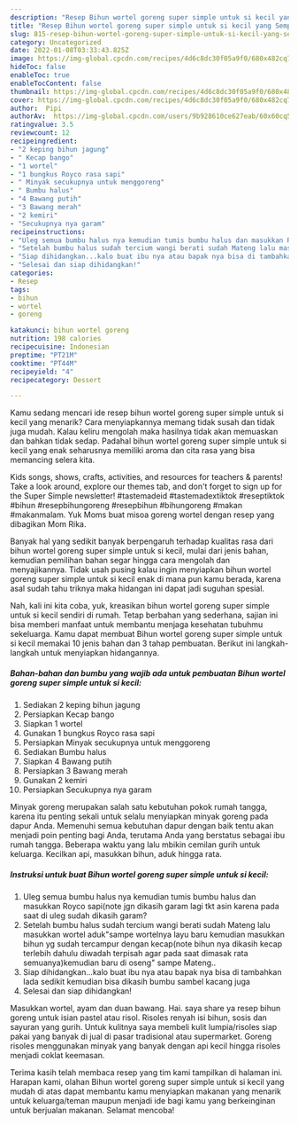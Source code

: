```yaml
---
description: "Resep Bihun wortel goreng super simple untuk si kecil yang Sempurna"
title: "Resep Bihun wortel goreng super simple untuk si kecil yang Sempurna"
slug: 815-resep-bihun-wortel-goreng-super-simple-untuk-si-kecil-yang-sempurna
category: Uncategorized
date: 2022-01-08T03:33:43.825Z
image: https://img-global.cpcdn.com/recipes/4d6c8dc30f05a9f0/680x482cq70/bihun-wortel-goreng-super-simple-untuk-si-kecil-foto-resep-utama.jpg
hideToc: false
enableToc: true
enableTocContent: false
thumbnail: https://img-global.cpcdn.com/recipes/4d6c8dc30f05a9f0/680x482cq70/bihun-wortel-goreng-super-simple-untuk-si-kecil-foto-resep-utama.jpg
cover: https://img-global.cpcdn.com/recipes/4d6c8dc30f05a9f0/680x482cq70/bihun-wortel-goreng-super-simple-untuk-si-kecil-foto-resep-utama.jpg
author:  Pipi
authorAv:  https://img-global.cpcdn.com/users/9b928610ce627eab/60x60cq50/avatar.jpg
ratingvalue: 3.5
reviewcount: 12
recipeingredient:
- "2 keping bihun jagung"
- " Kecap bango"
- "1 wortel"
- "1 bungkus Royco rasa sapi"
- " Minyak secukupnya untuk menggoreng"
- " Bumbu halus"
- "4 Bawang putih"
- "3 Bawang merah"
- "2 kemiri"
- "Secukupnya nya garam"
recipeinstructions:
- "Uleg semua bumbu halus nya kemudian tumis bumbu halus dan masukkan Royco sapi(note jgn dikasih garam lagi tkt asin karena pada saat di uleg sudah dikasih garam?"
- "Setelah bumbu halus sudah tercium wangi berati sudah Mateng lalu masukkan wortel aduk&#34;sampe wortelnya layu baru kemudian masukkan bihun yg sudah tercampur dengan kecap(note bihun nya dikasih kecap terlebih dahulu diwadah terpisah agar pada saat dimasak rata semuanya)kemudian baru di oseng&#34; sampe Mateng.."
- "Siap dihidangkan...kalo buat ibu nya atau bapak nya bisa di tambahkan lada sedikit kemudian bisa dikasih bumbu sambel kacang juga"
- "Selesai dan siap dihidangkan!"
categories:
- Resep
tags:
- bihun
- wortel
- goreng

katakunci: bihun wortel goreng 
nutrition: 198 calories
recipecuisine: Indonesian
preptime: "PT21M"
cooktime: "PT44M"
recipeyield: "4"
recipecategory: Dessert

---
```



Kamu sedang mencari ide resep bihun wortel goreng super simple untuk si kecil yang menarik? Cara menyiapkannya memang tidak susah dan tidak juga mudah. Kalau keliru mengolah maka hasilnya tidak akan memuaskan dan bahkan tidak sedap. Padahal bihun wortel goreng super simple untuk si kecil yang enak seharusnya memiliki aroma dan cita rasa yang bisa memancing selera kita.


Kids songs, shows, crafts, activities, and resources for teachers &amp; parents! Take a look around, explore our themes tab, and don&#39;t forget to sign up for the Super Simple newsletter! #tastemadeid #tastemadextiktok #reseptiktok #bihun #resepbihungoreng #resepbihun #bihungoreng #makan #makanmalam. Yuk Moms buat misoa goreng wortel dengan resep yang dibagikan Mom Rika.

Banyak hal yang sedikit banyak berpengaruh terhadap kualitas rasa dari bihun wortel goreng super simple untuk si kecil, mulai dari jenis bahan, kemudian pemilihan bahan segar hingga cara mengolah dan menyajikannya. Tidak usah pusing kalau ingin menyiapkan bihun wortel goreng super simple untuk si kecil enak di mana pun kamu berada, karena asal sudah tahu triknya maka hidangan ini dapat jadi suguhan spesial.


Nah, kali ini kita coba, yuk, kreasikan bihun wortel goreng super simple untuk si kecil sendiri di rumah. Tetap berbahan yang sederhana, sajian ini bisa memberi manfaat untuk membantu menjaga kesehatan tubuhmu sekeluarga. Kamu dapat membuat Bihun wortel goreng super simple untuk si kecil memakai 10 jenis bahan dan 3 tahap pembuatan. Berikut ini langkah-langkah untuk menyiapkan hidangannya.

<!--inarticleads1-->

##### Bahan-bahan dan bumbu yang wajib ada untuk pembuatan Bihun wortel goreng super simple untuk si kecil:

1. Sediakan 2 keping bihun jagung
1. Persiapkan  Kecap bango
1. Siapkan 1 wortel
1. Gunakan 1 bungkus Royco rasa sapi
1. Persiapkan  Minyak secukupnya untuk menggoreng
1. Sediakan  Bumbu halus
1. Siapkan 4 Bawang putih
1. Persiapkan 3 Bawang merah
1. Gunakan 2 kemiri
1. Persiapkan Secukupnya nya garam


Minyak goreng merupakan salah satu kebutuhan pokok rumah tangga, karena itu penting sekali untuk selalu menyiapkan minyak goreng pada dapur Anda. Memenuhi semua kebutuhan dapur dengan baik tentu akan menjadi poin penting bagi Anda, terutama Anda yang berstatus sebagai ibu rumah tangga. Beberapa waktu yang lalu mbikin cemilan gurih untuk keluarga. Kecilkan api, masukkan bihun, aduk hingga rata. 

<!--inarticleads2-->

##### Instruksi untuk buat Bihun wortel goreng super simple untuk si kecil:

1. Uleg semua bumbu halus nya kemudian tumis bumbu halus dan masukkan Royco sapi(note jgn dikasih garam lagi tkt asin karena pada saat di uleg sudah dikasih garam?
1. Setelah bumbu halus sudah tercium wangi berati sudah Mateng lalu masukkan wortel aduk&#34;sampe wortelnya layu baru kemudian masukkan bihun yg sudah tercampur dengan kecap(note bihun nya dikasih kecap terlebih dahulu diwadah terpisah agar pada saat dimasak rata semuanya)kemudian baru di oseng&#34; sampe Mateng..
1. Siap dihidangkan...kalo buat ibu nya atau bapak nya bisa di tambahkan lada sedikit kemudian bisa dikasih bumbu sambel kacang juga
1. Selesai dan siap dihidangkan!

Masukkan wortel, ayam dan duan bawang. Hai. saya share ya resep bihun goreng untuk isian pastel atau risol. Risoles renyah isi bihun, sosis dan sayuran yang gurih. Untuk kulitnya saya membeli kulit lumpia/risoles siap pakai yang banyak di jual di pasar tradisional atau supermarket. Goreng risoles menggunakan minyak yang banyak dengan api kecil hingga risoles menjadi coklat keemasan. 

Terima kasih telah membaca resep yang tim kami tampilkan di halaman ini. Harapan kami, olahan Bihun wortel goreng super simple untuk si kecil yang mudah di atas dapat membantu kamu menyiapkan makanan yang menarik untuk keluarga/teman maupun menjadi ide bagi kamu yang berkeinginan untuk berjualan makanan. Selamat mencoba!
